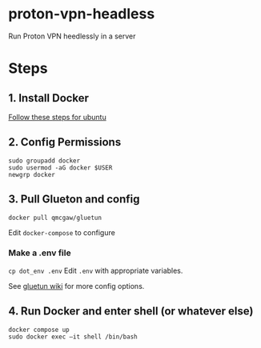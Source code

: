 # proton-vpn-headless
Run Proton VPN heedlessly in a server

# Steps

## 1. Install Docker
[Follow these steps for ubuntu](https://docs.docker.com/engine/install/ubuntu/)

## 2. Config Permissions
```
sudo groupadd docker
sudo usermod -aG docker $USER
newgrp docker
```
## 3. Pull Glueton and config

`docker pull qmcgaw/gluetun`

Edit `docker-compose` to configure

### Make a .env file
`cp dot_env .env`
Edit `.env` with appropriate variables.

See [gluetun wiki](https://github.com/qdm12/gluetun/wiki/ProtonVPN) for more config options.

## 4. Run Docker and enter shell (or whatever else)

```
docker compose up
sudo docker exec –it shell /bin/bash
```
